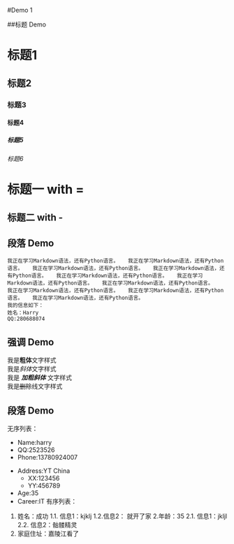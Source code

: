 #Demo 1

##标题 Demo
# 标题1
## 标题2
### 标题3
#### 标题4
##### 标题5
###### 标题6

标题一 with =
===

标题二 with -
---


## 段落 Demo
	我正在学习Markdown语法，还有Python语言。   我正在学习Markdown语法，还有Python语言。   我正在学习Markdown语法，还有Python语言。   我正在学习Markdown语法，还有Python语言。   我正在学习Markdown语法，还有Python语言。   我正在学习Markdown语法，还有Python语言。   我正在学习Markdown语法，还有Python语言。   我正在学习Markdown语法，还有Python语言。   我正在学习Markdown语法，还有Python语言。   我正在学习Markdown语法，还有Python语言。    
	我的信息如下：    
	姓名：Harry  
	QQ:280688074  
	
	
	
## 强调 Demo

我是**粗体**文字样式  
我是*斜体*文字样式  
我是 ***加粗斜体*** 文字样式  
我是~~删除~~线文字样式

## 段落 Demo
无序列表：
* Name:harry
* QQ:2523526
* Phone:13780924007

- Address:YT China
	- XX:123456
	- YY:456789
- Age:35
- Career:IT
有序列表：
1. 姓名：成功
	1.1. 信息1：kjklj
	1.2.信息2： 就开了家
2.年龄：35
	2.1. 信息1：jkljl
	2.2. 信息2：骷髅精灵
3. 家庭住址：嘉陵江看了
